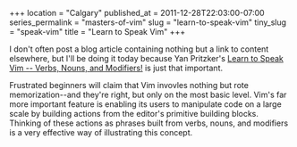 +++
location = "Calgary"
published_at = 2011-12-28T22:03:00-07:00
series_permalink = "masters-of-vim"
slug = "learn-to-speak-vim"
tiny_slug = "speak-vim"
title = "Learn to Speak Vim"
+++

I don't often post a blog article containing nothing but a link to content elsewhere, but I'll be doing it today because Yan Pritzker's [Learn to Speak Vim -- Verbs, Nouns, and Modifiers!](http://yanpritzker.com/2011/12/16/learn-to-speak-vim-verbs-nouns-and-modifiers/) is just that important.

Frustrated beginners will claim that Vim invovles nothing but rote memorization--and they're right, but only on the most basic level. Vim's far more important feature is enabling its users to manipulate code on a large scale by building actions from the editor's primitive building blocks. Thinking of these actions as phrases built from verbs, nouns, and modifiers is a very effective way of illustrating this concept.
